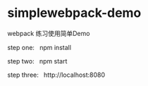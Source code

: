 # simplewebpack-demo
webpack 练习使用简单Demo



step one:
   npm install
   
step two:
   npm start
   
step three:  
http://localhost:8080
